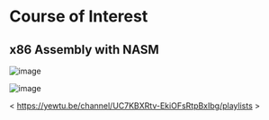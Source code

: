 # Course of Interest
## x86 Assembly with NASM

![image](https://github.com/Apollo-Apostolos/Learning-x86-with-NASM/assets/53583068/dcb669ac-5014-4ea3-b85b-1b767a95b197)

![image](https://github.com/Apollo-Apostolos/Learning-x86-with-NASM/assets/53583068/ad7c1a11-8b49-4f74-8754-406d58501e4b)


< https://yewtu.be/channel/UC7KBXRtv-EkiOFsRtpBxIbg/playlists >

